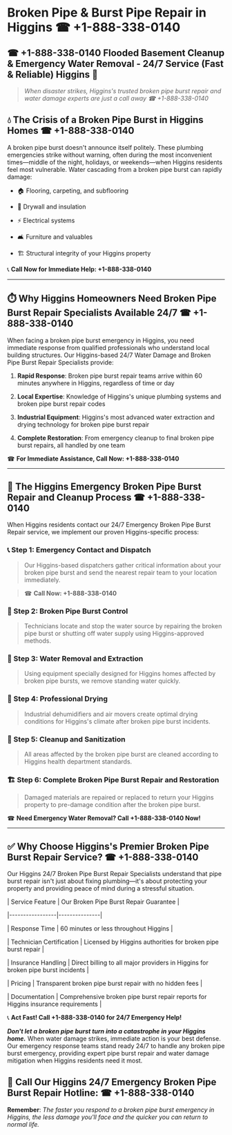 # Broken Pipe & Burst Pipe Repair in Higgins ☎ +1-888-338-0140  
## ☎ +1-888-338-0140 Flooded Basement Cleanup & Emergency Water Removal - 24/7 Service (Fast & Reliable) Higgins 🚨  

> *When disaster strikes, Higgins's trusted broken pipe burst repair and water damage experts are just a call away ☎ +1-888-338-0140*  

## 💧 The Crisis of a Broken Pipe Burst in Higgins Homes ☎ +1-888-338-0140  

A broken pipe burst doesn't announce itself politely. These plumbing emergencies strike without warning, often during the most inconvenient times—middle of the night, holidays, or weekends—when Higgins residents feel most vulnerable. Water cascading from a broken pipe burst can rapidly damage:  

* 🏠 Flooring, carpeting, and subflooring  
* 🧱 Drywall and insulation  
* ⚡ Electrical systems  
* 🛋️ Furniture and valuables  
* 🏗️ Structural integrity of your Higgins property  

📞 **Call Now for Immediate Help: +1-888-338-0140**  

---  

## ⏱️ Why Higgins Homeowners Need Broken Pipe Burst Repair Specialists Available 24/7 ☎ +1-888-338-0140  

When facing a broken pipe burst emergency in Higgins, you need immediate response from qualified professionals who understand local building structures. Our Higgins-based 24/7 Water Damage and Broken Pipe Burst Repair Specialists provide:  

1. **Rapid Response**: Broken pipe burst repair teams arrive within 60 minutes anywhere in Higgins, regardless of time or day  
2. **Local Expertise**: Knowledge of Higgins's unique plumbing systems and broken pipe burst repair codes  
3. **Industrial Equipment**: Higgins's most advanced water extraction and drying technology for broken pipe burst repair  
4. **Complete Restoration**: From emergency cleanup to final broken pipe burst repairs, all handled by one team  

☎ **For Immediate Assistance, Call Now: +1-888-338-0140**  

---  

## 🔧 The Higgins Emergency Broken Pipe Burst Repair and Cleanup Process ☎ +1-888-338-0140  

When Higgins residents contact our 24/7 Emergency Broken Pipe Burst Repair service, we implement our proven Higgins-specific process:  

### 📞 Step 1: Emergency Contact and Dispatch  
> Our Higgins-based dispatchers gather critical information about your broken pipe burst and send the nearest repair team to your location immediately.  
> ☎ **Call Now: +1-888-338-0140**  

### 🚿 Step 2: Broken Pipe Burst Control  
> Technicians locate and stop the water source by repairing the broken pipe burst or shutting off water supply using Higgins-approved methods.  

### 🌊 Step 3: Water Removal and Extraction  
> Using equipment specially designed for Higgins homes affected by broken pipe bursts, we remove standing water quickly.  

### 💨 Step 4: Professional Drying  
> Industrial dehumidifiers and air movers create optimal drying conditions for Higgins's climate after broken pipe burst incidents.  

### 🧼 Step 5: Cleanup and Sanitization  
> All areas affected by the broken pipe burst are cleaned according to Higgins health department standards.  

### 🏗️ Step 6: Complete Broken Pipe Burst Repair and Restoration  
> Damaged materials are repaired or replaced to return your Higgins property to pre-damage condition after the broken pipe burst.  

☎ **Need Emergency Water Removal? Call +1-888-338-0140 Now!**  

---  

## ✅ Why Choose Higgins's Premier Broken Pipe Burst Repair Service? ☎ +1-888-338-0140  

Our Higgins 24/7 Broken Pipe Burst Repair Specialists understand that pipe burst repair isn't just about fixing plumbing—it's about protecting your property and providing peace of mind during a stressful situation.  

| Service Feature | Our Broken Pipe Burst Repair Guarantee |  
|-----------------|---------------|  
| Response Time | 60 minutes or less throughout Higgins |  
| Technician Certification | Licensed by Higgins authorities for broken pipe burst repair |  
| Insurance Handling | Direct billing to all major providers in Higgins for broken pipe burst incidents |  
| Pricing | Transparent broken pipe burst repair with no hidden fees |  
| Documentation | Comprehensive broken pipe burst repair reports for Higgins insurance requirements |  

📞 **Act Fast! Call +1-888-338-0140 for 24/7 Emergency Help!**  

***Don't let a broken pipe burst turn into a catastrophe in your Higgins home.*** When water damage strikes, immediate action is your best defense. Our emergency response teams stand ready 24/7 to handle any broken pipe burst emergency, providing expert pipe burst repair and water damage mitigation when Higgins residents need it most.  

## 📱 Call Our Higgins 24/7 Emergency Broken Pipe Burst Repair Hotline: ☎ +1-888-338-0140  

**Remember**: *The faster you respond to a broken pipe burst emergency in Higgins, the less damage you'll face and the quicker you can return to normal life.*